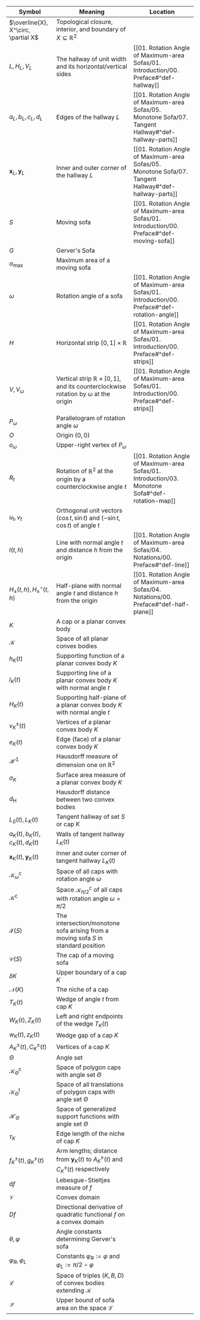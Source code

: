 
| Symbol                               | Meaning                                                                                                | Location                                                                                              |
| ------------------------------------ | ------------------------------------------------------------------------------------------------------ | ----------------------------------------------------------------------------------------------------- |
| $\overline{X}, X^\circ, \partial X$  | Topological closure, interior, and boundary of $X \subseteq \mathbb{R}^2$                              |                                                                                                       |
| $L, H_L, V_L$                        | The hallway of unit width and its horizontal/vertical sides                                            | [[01. Rotation Angle of Maximum-area Sofas/01. Introduction/00. Preface#^def-hallway]]                |
| $a_L, b_L, c_L, d_L$                 | Edges of the hallway $L$                                                                               | [[01. Rotation Angle of Maximum-area Sofas/05. Monotone Sofa/07. Tangent Hallway#^def-hallway-parts]] |
| $\mathbf{x}_L, \mathbf{y}_L$         | Inner and outer corner of the hallway $L$                                                              | [[01. Rotation Angle of Maximum-area Sofas/05. Monotone Sofa/07. Tangent Hallway#^def-hallway-parts]] |
| $S$                                  | Moving sofa                                                                                            | [[01. Rotation Angle of Maximum-area Sofas/01. Introduction/00. Preface#^def-moving-sofa]]            |
| $G$                                  | Gerver's Sofa                                                                                          |                                                                                                       |
| $\alpha_{\max}$                      | Maximum area of a moving sofa                                                                          |                                                                                                       |
| $\omega$                             | Rotation angle of a sofa                                                                               | [[01. Rotation Angle of Maximum-area Sofas/01. Introduction/00. Preface#^def-rotation-angle]]         |
| $H$                                  | Horizontal strip $[0, 1] \times \mathbb{R}$                                                            | [[01. Rotation Angle of Maximum-area Sofas/01. Introduction/00. Preface#^def-strips]]                 |
| $V, V_\omega$                        | Vertical strip $\mathbb{R} \times [0, 1]$, and its counterclockwise rotation by $\omega$ at the origin | [[01. Rotation Angle of Maximum-area Sofas/01. Introduction/00. Preface#^def-strips]]                 |
| $P_\omega$                           | Parallelogram of rotation angle $\omega$                                                               |                                                                                                       |
| $O$                                  | Origin $(0, 0)$                                                                                        |                                                                                                       |
| $o_\omega$                           | Upper-right vertex of $P_\omega$                                                                       |                                                                                                       |
| $R_t$                                | Rotation of $\mathbb{R}^2$ at the origin by a counterclockwise angle $t$                               | [[01. Rotation Angle of Maximum-area Sofas/01. Introduction/03. Monotone Sofa#^def-rotation-map]]     |
| $u_t, v_t$                           | Orthogonal unit vectors $(\cos t, \sin t)$ and $(-\sin t, \cos t)$ of angle $t$                        |                                                                                                       |
| $l(t, h)$                            | Line with normal angle $t$ and distance $h$ from the origin                                            | [[01. Rotation Angle of Maximum-area Sofas/04. Notations/00. Preface#^def-line]]                      |
| $H_{\pm}(t, h), H_{\pm}^\circ(t, h)$ | Half-plane with normal angle $t$ and distance $h$ from the origin                                      | [[01. Rotation Angle of Maximum-area Sofas/04. Notations/00. Preface#^def-half-plane]]                |
| $K$                                  | A cap or a planar convex body                                                                          |                                                                                                       |
| $\mathcal{K}$                        | Space of all planar convex bodies                                                                      |                                                                                                       |
| $h_K(t)$                             | Supporting function of a planar convex body $K$                                                        |                                                                                                       |
| $l_K(t)$                             | Supporting line of a planar convex body $K$ with normal angle $t$                                      |                                                                                                       |
| $H_K(t)$                             | Supporting half-plane of a planar convex body $K$ with normal angle $t$                                |                                                                                                       |
| $v_K^{\pm}(t)$                       | Vertices of a planar convex body $K$                                                                   |                                                                                                       |
| $e_K(t)$                             | Edge (face) of a planar convex body $K$                                                                |                                                                                                       |
| $\mathcal{H}^1$                      | Hausdorff measure of dimension one on $\mathbb{R}^2$                                                   |                                                                                                       |
| $\sigma_K$                           | Surface area measure of a planar convex body $K$                                                       |                                                                                                       |
| $d_{\text{H}}$                       | Hausdorff distance between two convex bodies                                                           |                                                                                                       |
| $L_S(t), L_K(t)$                     | Tangent hallway of set $S$ or cap $K$                                                                  |                                                                                                       |
| $a_K(t), b_K(t), c_K(t), d_K(t)$     | Walls of tangent hallway $L_K(t)$                                                                      |                                                                                                       |
| $\mathbf{x}_K(t), \mathbf{y}_K(t)$   | Inner and outer corner of tangent hallway $L_K(t)$                                                     |                                                                                                       |
| $\mathcal{K}^\mathrm{c}_\omega$      | Space of all caps with rotation angle $\omega$                                                         |                                                                                                       |
| $\mathcal{K}^\mathrm{c}$             | Space $\mathcal{K}_{\pi/2}^\mathrm{c}$ of all caps with rotation angle $\omega = \pi/2$                |                                                                                                       |
| $\mathcal{I}(S)$                     | The intersection/monotone sofa arising from a moving sofa $S$ in standard position                     |                                                                                                       |
| $\mathcal{C}(S)$                     | The cap of a moving sofa                                                                               |                                                                                                       |
| $\delta K$                           | Upper boundary of a cap $K$                                                                            |                                                                                                       |
| $\mathcal{N}(K)$                     | The niche of a cap                                                                                     |                                                                                                       |
| $T_K(t)$                             | Wedge of angle $t$ from cap $K$                                                                        |                                                                                                       |
| $W_K(t), Z_K(t)$                     | Left and right endpoints of the wedge $T_K(t)$                                                         |                                                                                                       |
| $w_K(t), z_K(t)$                     | Wedge gap of a cap $K$                                                                                 |                                                                                                       |
| $A_K^\pm(t), C_K^\pm(t)$             | Vertices of a cap $K$                                                                                  |                                                                                                       |
| $\Theta$                             | Angle set                                                                                              |                                                                                                       |
| $\mathcal{K}^\mathrm{c}_\Theta$      | Space of polygon caps with angle set $\Theta$                                                          |                                                                                                       |
| $\mathcal{K}^\mathrm{t}_\Theta$      | Space of all translations of polygon caps with angle set $\Theta$                                      |                                                                                                       |
| $\mathcal{H}_\Theta$                 | Space of generalized support functions with angle set $\Theta$                                         |                                                                                                       |
| $\tau_K$                             | Edge length of the niche of cap $K$                                                                    |                                                                                                       |
| $f^{\pm}_K(t), g^{\pm}_K(t)$         | Arm lengths; distance from $\mathbf{y}_K(t)$ to $A^\pm_K(t)$ and $C^\pm_K(t)$ respectively             |                                                                                                       |
| $\textrm{d} f$                       | Lebesgue-Stieltjes measure of $f$                                                                      |                                                                                                       |
| $\mathcal{V}$                        | Convex domain                                                                                          |                                                                                                       |
| $D f$                                | Directional derivative of quadratic functional $f$ on a convex domain                                  |                                                                                                       |
| $\theta, \varphi$                    | Angle constants determining Gerver's sofa                                                              |                                                                                                       |
| $\varphi_R, \varphi_L$               | Constants $\varphi_R := \varphi$ and $\varphi_L := \pi/2 - \varphi$                                    |                                                                                                       |
| $\mathcal{L}$                        | Space of triples $(K, B, D)$ of convex bodies extending $\mathcal{K}$                                  |                                                                                                       |
| $\mathcal{Q}$                        | Upper bound of sofa area on the space $\mathcal{L}$                                                    |                                                                                                       |
